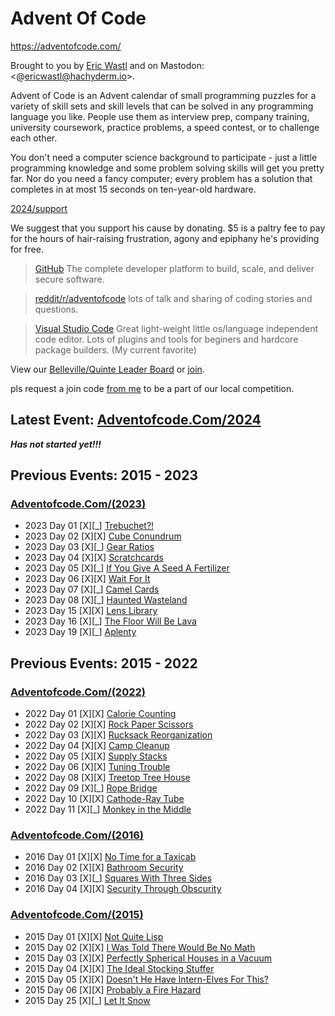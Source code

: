 # Advent Of Code

<https://adventofcode.com/>

Brought to you by [Eric Wastl](http://was.tl/) and on Mastodon: <@ericwastl@hachyderm.io>.

Advent of Code is an Advent calendar of small programming puzzles for a variety of skill sets and skill levels that can be solved in any programming language you like. People use them as interview prep, company training, university coursework, practice problems, a speed contest, or to challenge each other.

You don't need a computer science background to participate - just a little programming knowledge and some problem solving skills will get you pretty far. Nor do you need a fancy computer; every problem has a solution that completes in at most 15 seconds on ten-year-old hardware.

[2024/support](https://adventofcode.com/2024/support)

We suggest that you support his cause by donating. $5 is a paltry fee to pay for the hours of hair-raising frustration, agony and epiphany he's providing for free.  

> [GitHub](https://github.com/)
> The complete developer platform to build, scale, and deliver secure software.

> [reddit/r/adventofcode](https://www.reddit.com/r/adventofcode/)
> lots of talk and sharing of coding stories and questions.

> [Visual Studio Code](https://code.visualstudio.com/)
> Great light-weight little os/language independent code editor. Lots of plugins and tools for beginers and hardcore package builders. (My current favorite)

View our [Belleville/Quinte Leader Board](https://adventofcode.com/2024/leaderboard/private/view/2588518) or [join](https://adventofcode.com/2024/leaderboard/private).

pls request a join code [from me](mailto:greg.denyes@gmail.com) to be a part of our local competition.

## Latest Event: [Adventofcode.Com/2024](Https://Adventofcode.Com/2024)

***Has not started yet!!!***

## Previous Events: 2015 - 2023

### [Adventofcode.Com/(2023)](Https://Adventofcode.Com/2023)

- 2023 Day 01 [X][_] [Trebuchet?!](https://adventofcode.com/2023/day/1)
- 2023 Day 02 [X][X] [Cube Conundrum](https://adventofcode.com/2023/day/2)
- 2023 Day 03 [X][_] [Gear Ratios](https://adventofcode.com/2023/day/3)
- 2023 Day 04 [X][X] [Scratchcards](https://adventofcode.com/2023/day/4)
- 2023 Day 05 [X][_] [If You Give A Seed A Fertilizer](https://adventofcode.com/2023/day/5)
- 2023 Day 06 [X][X] [Wait For It](https://adventofcode.com/2023/day/6)
- 2023 Day 07 [X][_] [Camel Cards](https://adventofcode.com/2023/day/7)
- 2023 Day 08 [X][_] [Haunted Wasteland](https://adventofcode.com/2023/day/8)
- 2023 Day 15 [X][X] [Lens Library](https://adventofcode.com/2023/day/15)
- 2023 Day 16 [X][_] [The Floor Will Be Lava](https://adventofcode.com/2023/day/16)
- 2023 Day 19 [X][_] [Aplenty](https://adventofcode.com/2023/day/19)

## Previous Events: 2015 - 2022

### [Adventofcode.Com/(2022)](Https://Adventofcode.Com/2022)

- 2022 Day 01 [X][X] [Calorie Counting](https://adventofcode.com/2022/day/1)
- 2022 Day 02 [X][X] [Rock Paper Scissors](https://adventofcode.com/2022/day/2)
- 2022 Day 03 [X][X] [Rucksack Reorganization](https://adventofcode.com/2022/day/3)
- 2022 Day 04 [X][X] [Camp Cleanup](https://adventofcode.com/2022/day/4)
- 2022 Day 05 [X][X] [Supply Stacks](https://adventofcode.com/2022/day/5)
- 2022 Day 06 [X][X] [Tuning Trouble](https://adventofcode.com/2022/day/6)
- 2022 Day 08 [X][X] [Treetop Tree House](https://adventofcode.com/2022/day/8)
- 2022 Day 09 [X][_] [Rope Bridge](https://adventofcode.com/2022/day/9)
- 2022 Day 10 [X][X] [Cathode-Ray Tube](https://adventofcode.com/2022/day/10)
- 2022 Day 11 [X][_] [Monkey in the Middle](https://adventofcode.com/2022/day/11)

### [Adventofcode.Com/(2016)](Https://Adventofcode.Com/2016)

- 2016 Day 01 [X][X] [No Time for a Taxicab](https://adventofcode.com/2016/day/1)
- 2016 Day 02 [X][X] [Bathroom Security](https://adventofcode.com/2016/day/2)
- 2016 Day 03 [X][_] [Squares With Three Sides](https://adventofcode.com/2016/day/3)
- 2016 Day 04 [X][X] [Security Through Obscurity](https://adventofcode.com/2016/day/4)

### [Adventofcode.Com/(2015)](Https://Adventofcode.Com/2015)

- 2015 Day 01 [X][X] [Not Quite Lisp](https://adventofcode.com/2015/day/1)
- 2015 Day 02 [X][X] [I Was Told There Would Be No Math](https://adventofcode.com/2015/day/2)
- 2015 Day 03 [X][X] [Perfectly Spherical Houses in a Vacuum](https://adventofcode.com/2015/day/3)
- 2015 Day 04 [X][X] [The Ideal Stocking Stuffer](https://adventofcode.com/2015/day/4)
- 2015 Day 05 [X][X] [Doesn't He Have Intern-Elves For This?](https://adventofcode.com/2015/day/5)
- 2015 Day 06 [X][X] [Probably a Fire Hazard](https://adventofcode.com/2015/day/6)
- 2015 Day 25 [X][_] [Let It Snow](https://adventofcode.com/2015/day/25)